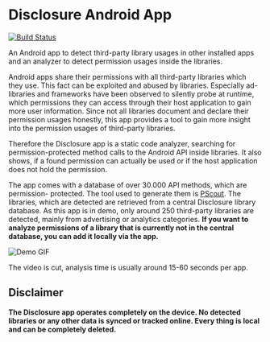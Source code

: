 Disclosure Android App
======================

[![Build Status](https://travis-ci.org/philipphager/disclosure-android-app.svg?branch=master)](https://travis-ci.org/philipphager/disclosure-android-app)

An Android app to detect third-party library usages in other installed apps
and an analyzer to detect permission usages inside the libraries.

Android apps share their permissions with all third-party libraries which they use.
This fact can be exploited and abused by libraries. Especially ad-libraries and
frameworks have been observed to silently probe at runtime, which permissions they
 can access through their host application to gain more user information.
Since not all libraries document and declare their permission usages honestly,
this app provides a tool to gain more insight into the permission usages of
third-party libraries.

Therefore the Disclosure app is a static code analyzer, searching for
permission-protected method calls to the Android API inside libraries.
It also shows, if a found permission can actually be used or if the
host application does not hold the permission.

The app comes with a database of over 30.000 API methods, which are permission-
protected. The tool used to generate them is [PScout](https://github.com/philipphager/pscout-legacy-parser).
The libraries, which are detected are retrieved from a central Disclosure library
database. As this app is in demo, only around 250 third-party libraries are detected,
mainly from advertising or analytics categories. **If you want to analyze permissions
of a library that is currently not in the central database, you can add it locally
via the app.**


![Demo GIF](disclosure-demo.gif)

The video is cut, analysis time is usually around 15-60 seconds per app.

## Disclaimer
**The Disclosure app operates completely on the device. No detected libraries
or any other data is synced or tracked online. Every thing is local and can be
completely deleted.**


